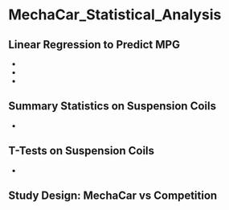 # MechaCar_Statistical_Analysis

## Linear Regression to Predict MPG

-

-

-

## Summary Statistics on Suspension Coils

-

## T-Tests on Suspension Coils

-

## Study Design: MechaCar vs Competition

